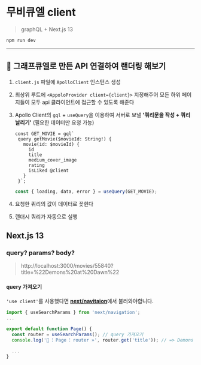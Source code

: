 # 무비큐엘 client

> graphQL + Next.js 13

```bash
npm run dev
```

---

## 🥸 그래프큐엘로 만든 API 연결하여 랜더링 해보기

1. `client.js` 파일에 `ApolloClient` 인스턴스 생성
2. 최상위 루트에 `<AppoloProvider client={client}>` 지정해주어 모든 하위 페이지들이 모두 api 클라이언트에 접근할 수 있도록 해준다
3. Apollo Client의 `gql` + `useQuery`을 이용하여 서버로 보낼 **'쿼리문을 작성 + 쿼리날리기'** (필요한 데이터만 요청 가능)

   ```gql
   const GET_MOVIE = gql`
    query getMovie($movieId: String!) {
      movie(id: $movieId) {
        id
        title
        medium_cover_image
        rating
        isLiked @client
      }
    }`;
   ```

   ```jsx
   const { loading, data, error } = useQuery(GET_MOVIE);
   ```

4. 요청한 쿼리의 값이 데이터로 꽂힌다
5. 랜더시 쿼리가 자동으로 실행

## Next.js 13

### query? params? body?
> http://localhost:3000/movies/55840?title=%22Demons%20at%20Dawn%22

#### query 가져오기

`'use client'`를 사용했다면 <u>**next/navitaion**</u>에서 불러와야합니다.

```jsx
import { useSearchParams } from 'next/navigation';
...

export default function Page() {
  const router = useSearchParams(); // query 가져오기
  console.log('🍄 ⁝ Page ⁝ router »', router.get('title')); // => Demons at Dawn

  ...
}

```
